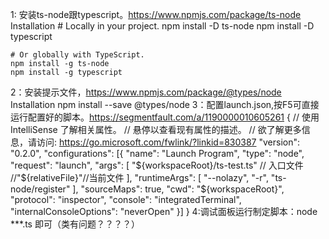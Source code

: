 1: 安装ts-node跟typescript。https://www.npmjs.com/package/ts-node
    Installation
    # Locally in your project. 
    npm install -D ts-node
    npm install -D typescript
    
    # Or globally with TypeScript. 
    npm install -g ts-node
    npm install -g typescript
2：安装提示文件，https://www.npmjs.com/package/@types/node
    Installation
    npm install --save @types/node
3：配置launch.json,按F5可直接运行配置好的脚本。https://segmentfault.com/a/1190000010605261
    {
        // 使用 IntelliSense 了解相关属性。 
        // 悬停以查看现有属性的描述。
        // 欲了解更多信息，请访问: https://go.microsoft.com/fwlink/?linkid=830387
        "version": "0.2.0",
        "configurations": [{
            "name": "Launch Program",
            "type": "node",
            "request": "launch",
            "args": [
                "${workspaceRoot}/ts-test.ts" // 入口文件
                //"${relativeFile}"//当前文件
            ],
            "runtimeArgs": [
                "--nolazy",
                "-r",
                "ts-node/register"
            ],
            "sourceMaps": true,
            "cwd": "${workspaceRoot}",
            "protocol": "inspector",
            "console": "integratedTerminal",
            "internalConsoleOptions": "neverOpen"
        }]
    }
4:调试面板运行制定脚本：node ***.ts 即可（类有问题？？？？）
